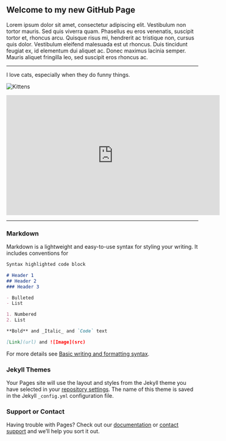 ## Welcome to my new GitHub Page

Lorem ipsum dolor sit amet, consectetur adipiscing elit. Vestibulum non tortor mauris. Sed quis viverra quam. Phasellus eu eros venenatis, suscipit tortor et, rhoncus arcu. Quisque risus mi, hendrerit ac tristique non, cursus quis dolor. Vestibulum eleifend malesuada est ut rhoncus. Duis tincidunt feugiat ex, id elementum dui aliquet ac. Donec maximus lacinia semper. Mauris aliquet fringilla leo, sed suscipit eros rhoncus ac.

---

I love cats, especially when they do funny things.

![Kittens](https://spca.bc.ca/wp-content/uploads/news-kittens-825x672.jpg)

<iframe width="560" height="315" src="https://www.youtube.com/embed/STdvxMRuEvY" title="YouTube video player" frameborder="0" allow="accelerometer; autoplay; clipboard-write; encrypted-media; gyroscope; picture-in-picture" allowfullscreen></iframe>

---

### Markdown

Markdown is a lightweight and easy-to-use syntax for styling your writing. It includes conventions for

```markdown
Syntax highlighted code block

# Header 1
## Header 2
### Header 3

- Bulleted
- List

1. Numbered
2. List

**Bold** and _Italic_ and `Code` text

[Link](url) and ![Image](src)
```

For more details see [Basic writing and formatting syntax](https://docs.github.com/en/github/writing-on-github/getting-started-with-writing-and-formatting-on-github/basic-writing-and-formatting-syntax).

### Jekyll Themes

Your Pages site will use the layout and styles from the Jekyll theme you have selected in your [repository settings](https://github.com/bri-caszatt/nycdh2022tutorial/settings/pages). The name of this theme is saved in the Jekyll `_config.yml` configuration file.

### Support or Contact

Having trouble with Pages? Check out our [documentation](https://docs.github.com/categories/github-pages-basics/) or [contact support](https://support.github.com/contact) and we’ll help you sort it out.
